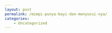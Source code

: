 ```yaml
---
layout: post
permalink: /mimpi-punya-bayi-dan-menyusui-nya/
categories:
    - Uncategorized
---
```


